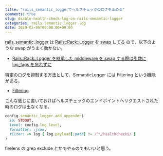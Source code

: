 ```yaml
---
title: "rails_semantic_loggerでヘルスチェックのログを止める"
comments: true
slug: dsable-health-check-log-on-rails-semantic-logger
categories: rails semantic_logger log
date: 2020-05-06T00:00:00+09:00
---
```


[rails_semantic_logger](http://rocketjob.github.io/semantic_logger/rails.html) は [Rails::Rack::Logger を swap してる](https://github.com/rocketjob/rails_semantic_logger/blob/74c4e921a90da328edae171710f03e9f8c67e44d/lib/rails_semantic_logger/engine.rb#L38L40) ので、以下のような swap がうまく動かない。

- [Rails::Rack::Logger を継承した middleware を swap する際は引数に log_tags を忘れずに](https://qiita.com/onigra/items/2509da4543e52cad947d)

特定のログを抑制する方法として、SemanticLogger には Filtering という機能がある。

- [Filtering](http://rocketjob.github.io/semantic_logger/filtering.html)

こんな感じに書いておけばヘルスチェックのエンドポイントへリクエストされた時のログは出なくなる。

```rb
config.semantic_logger.add_appender(
  io: STDOUT,
  level: config.log_level,
  formatter: :json,
  filter: -> log { log.payload[:path] !~ /^\/healthcheck$/ }
)
```

firelens の grep exclude とかでやるのでもいいと思う。
